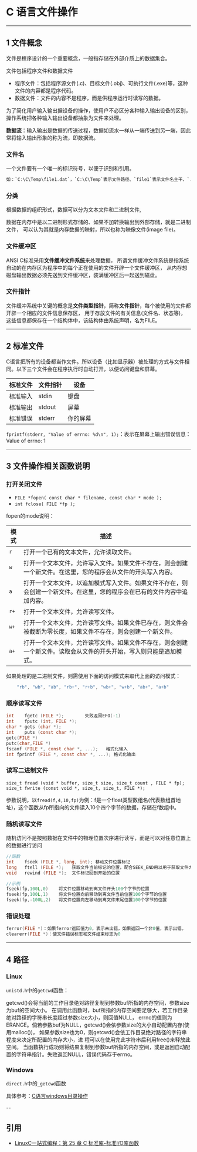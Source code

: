 # C 语言文件操作

---
## 1 文件概念

文件是程序设计的一个重要概念，一般指存储在外部介质上的数据集合。

文件包括程序文件和数据文件

- 程序文件：包括程序源文件(.c)、目标文件(.obj)、可执行文件(.exe)等，这种文件的内容都是程序代码。
- 数据文件：文件的内容不是程序，而是供程序运行时读写的数据。

为了简化用户输入输出据设备的操作，使用户不必区分各种输入输出设备的区别，操作系统把各种输入输出设备都抽象为文件来处理。

**数据流**：输入输出是数据的传送过程，数据如流水一样从一端传送到另一端，因此常将输入输出形象的称为流，即数据流。

### 文件名

一个文件要有一个唯一的标识符号，以便于识别和引用。

```c
如：`C:\C\Temp\file1.dat`，`C:\C\Temp`表示文件路径、`file1`表示文件名主干、`.dat`表示文件后缀
```

### 分类

根据数据的组织形式，数据可以分为文本文件和二进制文件,

数据在内存中是以二进制形式存储的、如果不加转换输出到外部存储，就是二进制文件，
可以认为其就是内存数据的映射，所以也称为映像文件(image file)。

### 文件缓冲区

ANSI C标准采用**文件缓冲文件系统**来处理数据，
所谓文件缓冲文件系统是指系统自动的在内存区为程序中的每个正在使用的文件开辟一个文件缓冲区，
从内存想磁盘输出数据必须先送到文件缓冲区，装满缓冲区后一起送到磁盘。

### 文件指针

文件缓冲系统中关键的概念是**文件类型指针**，简称**文件指针**，每个被使用的文件都开辟一个相应的文件信息保存区，
用于存放文件的有关信息(文件名、状态等)，这些信息都保存在一个结构体中，该结构体由系统声明，名为FILE。

---
## 2 标准文件

C语言把所有的设备都当作文件。所以设备（比如显示器）被处理的方式与文件相同。以下三个文件会在程序执行时自动打开，以便访问键盘和屏幕。

标准文件    |   文件指针    |   设备
---|--|---
标准输入    |   stdin   |   键盘
标准输出    |   stdout    |   屏幕
标准错误    |   stderr    |   你的屏幕

`fprintf(stderr, "Value of errno: %d\n", 1);`：表示在屏幕上输出错误信息：Value of errno: 1

---
## 3 文件操作相关函数说明

### 打开关闭文件

- `FILE *fopen( const char * filename, const char * mode );`
- `int fclose( FILE *fp );`

fopen的mode说明：

模式    | 描述
--- | ---
`r`     | 打开一个已有的文本文件，允许读取文件。
`w`     | 打开一个文本文件，允许写入文件。如果文件不存在，则会创建一个新文件。在这里，您的程序会从文件的开头写入内容。
`a`     | 打开一个文本文件，以追加模式写入文件。如果文件不存在，则会创建一个新文件。在这里，您的程序会在已有的文件内容中追加内容。
`r+`     | 打开一个文本文件，允许读写文件。
`w+`     | 打开一个文本文件，允许读写文件。如果文件已存在，则文件会被截断为零长度，如果文件不存在，则会创建一个新文件。
`a+`     | 打开一个文本文件，允许读写文件。如果文件不存在，则会创建一个新文件。读取会从文件的开头开始，写入则只能是追加模式。

如果处理的是二进制文件，则需使用下面的访问模式来取代上面的访问模式：

```c
    "rb", "wb", "ab", "rb+", "r+b", "wb+", "w+b", "ab+", "a+b"
```

### 顺序读写文件

```c
int    fgetc (FILE *);        失败返回EFO(-1)
int    fputc (int, FILE *);
char * gets (char *);
int    puts (const char *);
getc(FILE *)
putc(char,FILE *)
fscanf (FILE *, const char *, ...);   格式化输入
int fprintf (FILE *, const char *, ...); 格式化输出
```

### 读写二进制文件

```
size_t fread (void * buffer, size_t size, size_t count , FILE * fp); 
size_t fwrite (const void *, size_t, size_t, FILE *);
```

参数说明，以`fread(f,4,10,fp)`为例：f是一个float类型数组名(代表数组首地址)，这个函数从fp所指向的文件读入10个四个字节的数据，存储在f数组中。

### 随机读写文件

随机访问不是按照数据在文件中的物理位置次序进行读写，而是可以对任意位置上的数据进行访问

```c
//函数
int    fseek (FILE *, long, int); 移动文件位置标记
long   ftell (FILE *);   获取文件当前标记的位置，配合SEEK_END用以用于获取文件大小
void   rewind (FILE *);  文件标记回到开始的位置

//示例
fseek(fp,100L,0)    将文件位置移动到离文件开头100个字节的位置
fseek(fp,100L,1)    将文件位置向前移动到离文件当前位置100个字节的位置
fseek(fp,-100L,2)   将文件位置向左移动到离文件末尾位置100个字节的位置
```

### 错误处理

```c
ferror(FILE *)：如果ferror返回值为0，表示未出错，如果返回一个非0值，表示出错。
clearerr(FILE *)：使文件错误标志和文件结束标志为0
```

---
## 4 路径

### Linux

`unistd.h`中的`getcwd`函数：

getcwd()会将当前的工作目录绝对路径复制到参数buf所指的内存空间，参数size为buf的空间大小。
在调用此函数时，buf所指的内存空间要足够大，若工作目录绝对路径的字符串长度超过参数size大小，则回值NULL，
errno的值则为ERANGE。倘若参数buf为NULL，getcwd()会依参数size的大小自动配置内存(使用malloc())，
如果参数size也为0，则getcwd()会依工作目录绝对路径的字符串程度来决定所配置的内存大小，进
程可以在使用完此字符串后利用free()来释放此空间。
当函数执行成功则将结果复制到参数buf所指的内存空间，或是返回自动配置的字符串指针。失败返回NULL，错误代码存于errno。

### Windows

`direct.h`中的`_getcwd`函数

具体参考：[C语言windows目录操作](http://blog.csdn.net/yangalbert/article/details/7455241)

--
## 引用

- [LinuxC一站式编程：第 25 章 C 标准库-标准I/O库函数](https://akaedu.github.io/book/ch25s02.html)
